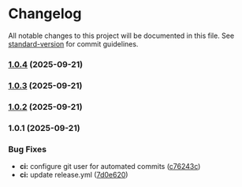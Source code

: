 # Changelog

All notable changes to this project will be documented in this file. See [standard-version](https://github.com/conventional-changelog/standard-version) for commit guidelines.

### [1.0.4](https://github.com/airdn/test-pro/compare/v1.0.3...v1.0.4) (2025-09-21)

### [1.0.3](https://github.com/airdn/test-pro/compare/v1.0.2...v1.0.3) (2025-09-21)

### [1.0.2](https://github.com/airdn/test-pro/compare/v1.0.1...v1.0.2) (2025-09-21)

### 1.0.1 (2025-09-21)


### Bug Fixes

* **ci:** configure git user for automated commits ([c76243c](https://github.com/airdn/test-pro/commit/c76243c5b942ce21092adcd562b6aa23ba30dc32))
* **ci:** update release.yml ([7d0e620](https://github.com/airdn/test-pro/commit/7d0e620c5cfc1134c6d51224abb343e1e7c4993c))
